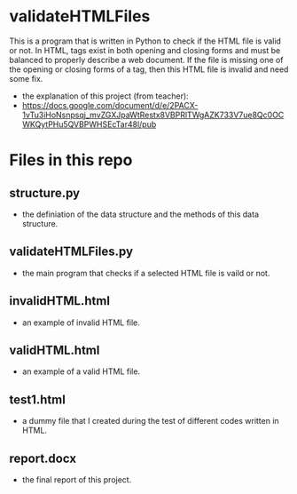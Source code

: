 # validateHTMLFiles
This is a program that is written in Python to check if the HTML file is valid or not. In HTML, tags exist in both opening and closing forms and must be balanced to properly describe a web document.
If the file is missing one of the opening or closing forms of a tag, then this HTML file is invalid and need some fix.
* the explanation of this project (from teacher):
* https://docs.google.com/document/d/e/2PACX-1vTu3iHoNsnpsqj_mvZGXJpaWtRestx8VBPRlTWgAZK733V7ue8Qc0OCWKQytPHu5QVBPWHSEcTar48l/pub

# Files in this repo
## structure.py
* the definiation of the data structure and the methods of this data structure.
## validateHTMLFiles.py
* the main program that checks if a selected HTML file is vaild or not.
## invalidHTML.html
* an example of invalid HTML file.
## validHTML.html
* an example of a valid HTML file.
## test1.html
* a dummy file that I created during the test of different codes written in HTML.
## report.docx
* the final report of this project.

